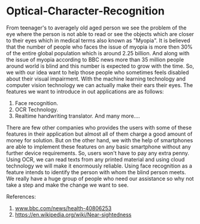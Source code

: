 # Optical-Character-Recognition
From teenager's to averagely old aged person we see the problem of the eye where the person is not able to read or see the objects which are closer to their eyes which in medical terms also known as "Myopia". It is believed that the number of people who faces the issue of myopia is more then 30% of the entire global population which is around 2.25 billion. And along with the issue of myopia according to BBC news more than 35 million people around world is blind and this number is expected to grow with the time. 
So, we with our idea want to help those people who sometimes feels disabled about their visual impairment. With the machine learning technology and computer vision technology we can actually make their ears their eyes. 
The features we want to introduce in out applications are as follows: 
1) Face recognition. 
2) OCR Technology. 
3) Realtime handwriting translator.
And many more....

There are few other companies who provides the users with some of these features in their application but almost all of them charge a good amount of money for solution. But on the other hand, we with the help of smartphones are able to implement these features on any basic smartphone without any further device requirements. So, users won't have to pay any extra penny. 
Using OCR, we can read texts from any printed material and using cloud technology we will make it enormously reliable. Using face recognition as a feature intends to identify the person with whom the blind person meets.  
We really have a huge group of people who need our assistance so why not take a step and make the change we want to see. 


References:  
1) www.bbc.com/news/health-40806253 
2) https://en.wikipedia.org/wiki/Near-sightedness 
